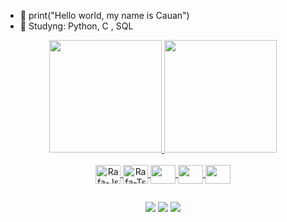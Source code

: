- 👋 print("Hello world, my name is Cauan")
- 👀 Studyng: Python, C , SQL

<div align="center">
  <a href="https://github.com/CauanB26">
  <img height="180em" src="https://github-readme-stats.vercel.app/api?username=CauanB26&show_icons=true&theme=dracula&include_all_commits=true&count_private=true"/>
  <img height="180em" src="https://github-readme-stats.vercel.app/api/top-langs/?username=CauanB26&layout=compact&langs_count=7&theme=dracula"/>
 

  <div style="display: inline_block"><br>
  <img align="center" alt="Rafa-Js" height="30" width="40" src="https://cdn.jsdelivr.net/gh/devicons/devicon/icons/python/python-original.svg" />     
  <img align="center" alt="Rafa-Ts" height="30" width="40" src="https://cdn.jsdelivr.net/gh/devicons/devicon/icons/c/c-original.svg" />
  <img align="center" height="30" width="40" src="https://www.svgrepo.com/show/452185/css-3.svg"/>
  <img align="center" height="30" width="40" src="https://www.svgrepo.com/show/452228/html-5.svg"/>
  <img align="center" height="30" width="40" src="https://www.svgrepo.com/show/331760/sql-database-generic.svg"/>
 
    
  </div>
  
  ##
 
<div>   
  <a href = "mailto:cauanbaptista123@gmail.com"><img src="https://img.shields.io/badge/-Gmail-%23333?style=for-the-badge&logo=gmail&logoColor=white" target="_blank"></a>
  <a href="https://www.linkedin.com/in/cauanbaptista/" target="_blank"><img src="https://img.shields.io/badge/-LinkedIn-%230077B5?style=for-the-badge&logo=linkedin&logoColor=white" target="_blank"></a> 
  <a href="https://instagram.com/cauan_b26" target="_blank"><img src="https://img.shields.io/badge/-Instagram-%23E4405F?style=for-the-badge&logo=instagram&logoColor=white" target="_blank"></a>
          

